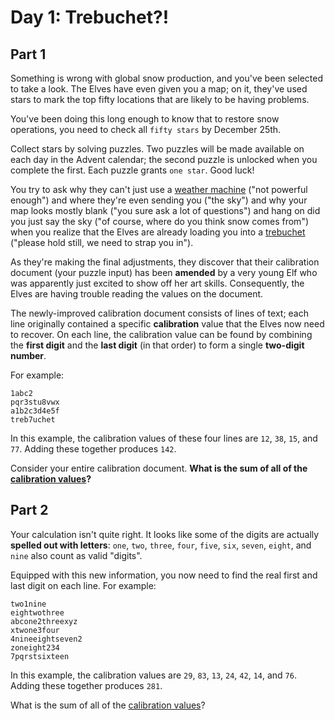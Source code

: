# Day 1: Trebuchet?!

## Part 1

Something is wrong with global snow production, and you've been selected to take a look. The Elves
have even given you a map; on it, they've used stars to mark the top fifty locations that are likely
to be having problems.

You've been doing this long enough to know that to restore snow operations, you need to check all
`fifty stars` by December 25th.

Collect stars by solving puzzles. Two puzzles will be made available on each day in the Advent
calendar; the second puzzle is unlocked when you complete the first. Each puzzle grants `one star`.
Good luck!

You try to ask why they can't just use a [weather machine](https://adventofcode.com/2015/day/1)
("not powerful enough") and where they're even sending you ("the sky") and why your map looks mostly
blank ("you sure ask a lot of questions") and hang on did you just say the sky ("of course, where do
you think snow comes from") when you realize that the Elves are already loading you into a
[trebuchet](https://en.wikipedia.org/wiki/Trebuchet) ("please hold still, we need to strap you in").

As they're making the final adjustments, they discover that their calibration document (your puzzle
input) has been **amended** by a very young Elf who was apparently just excited to show off her art
skills. Consequently, the Elves are having trouble reading the values on the document.

The newly-improved calibration document consists of lines of text; each line originally contained a
specific **calibration** value that the Elves now need to recover. On each line, the calibration
value can be found by combining the **first digit** and the **last digit** (in that order) to form
a single **two-digit number**.

For example:

```
1abc2
pqr3stu8vwx
a1b2c3d4e5f
treb7uchet
```

In this example, the calibration values of these four lines are `12`, `38`, `15`, and `77`. Adding
these together produces `142`.

Consider your entire calibration document. **What is the sum of all of the
[calibration values](input.txt)?**

## Part 2

Your calculation isn't quite right. It looks like some of the digits are actually **spelled out
with letters**: `one`, `two`, `three`, `four`, `five`, `six`, `seven`, `eight`, and `nine` also
count as valid "digits".

Equipped with this new information, you now need to find the real first and last digit on each line. For example:

```
two1nine
eightwothree
abcone2threexyz
xtwone3four
4nineeightseven2
zoneight234
7pqrstsixteen
```

In this example, the calibration values are `29`, `83`, `13`, `24`, `42`, `14`, and `76`. Adding
these together produces `281`.

What is the sum of all of the [calibration values](input.txt)?
